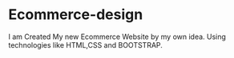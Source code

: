 # Ecommerce-design
I am Created My new Ecommerce Website by my own idea.
Using technologies like HTML,CSS and BOOTSTRAP.

